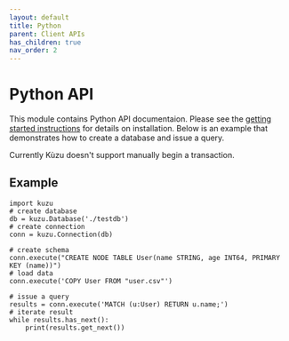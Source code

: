 ```yaml
---
layout: default
title: Python
parent: Client APIs
has_children: true
nav_order: 2
---
```


# Python API
This module contains Python API documentaion. Please see the [getting started instructions](../../getting-started/introduction-examples.md#python-api) for
details on installation. Below is an example that demonstrates how to create a database and issue a query.

Currently Kùzu doesn't support manually begin a transaction.

## Example

```
import kuzu
# create database
db = kuzu.Database('./testdb')
# create connection
conn = kuzu.Connection(db)

# create schema
conn.execute("CREATE NODE TABLE User(name STRING, age INT64, PRIMARY KEY (name))")
# load data
conn.execute('COPY User FROM "user.csv"')

# issue a query
results = conn.execute('MATCH (u:User) RETURN u.name;')
# iterate result
while results.has_next():
    print(results.get_next())
```

